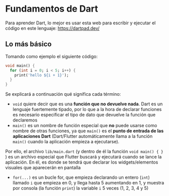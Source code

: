 # Fundamentos de Dart

Para aprender Dart, lo mejor es usar esta web para escribir y ejecutar el código en este lenguaje: https://dartpad.dev/

## Lo más básico

Tomando como ejemplo el siguiente código:

```dart
void main() {
  for (int i = 0; i < 5; i++) {
    print('hello ${i + 1}');
  }
}
```

Se explicará a continuación qué significa cada término:

- `void` quiere decir que es una **función que no devuelve nada**. Dart es un lenguaje fuertemente tipado, por lo que a la hora de declarar funciones es necesario especificar el tipo de dato que devuelve la función que declaremos
- `main()` es un nombre de función especial que **no** puede usarse como nombre de otras funciones, ya que `main()` es el **punto de entrada de las aplicaciones Dart** (Dart/Flutter automáticamente llama a la función `main()` cuando la aplicación empieza a ejecutarse). 

Por ello, el archivo `lib/main.dart` (y dentro de él la función `void main() { }` ) es un archivo especial que Flutter buscará y ejecutará cuando se lance la aplicación. En él, es donde se tendrá que declarar los widgets/elementos visuales que aparecerán en pantalla
- `for(...)` es un bucle for, que empieza declarando un entero (`int`) llamado `i` que empieza en 0, y llega hasta 5 aumentando en 1, y muestra por consola (la función `print`) la variable `i` 5 veces (1, 2, 3, 4 y 5)